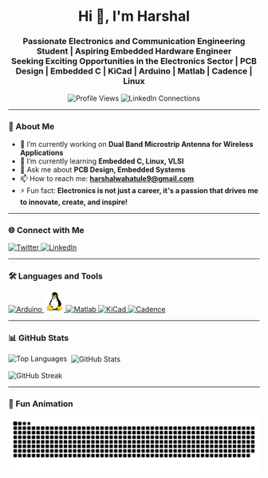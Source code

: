 <h1 align="center">Hi 👋, I'm Harshal</h1>
<h3 align="center">
  Passionate Electronics and Communication Engineering Student | Aspiring Embedded Hardware Engineer <br>
  Seeking Exciting Opportunities in the Electronics Sector | PCB Design | Embedded C | KiCad | Arduino | Matlab | Cadence | Linux
</h3>

<p align="center">
  <img src="https://komarev.com/ghpvc/?username=harshalwahatule&label=Profile%20views&color=0e75b6&style=flat" alt="Profile Views" />
  <img src="https://img.shields.io/badge/LinkedIn%20Connections-500%2B-blue?style=flat&logo=linkedin" alt="LinkedIn Connections" />
</p>

---

### 🚀 About Me
- 🔭 I’m currently working on **Dual Band Microstrip Antenna for Wireless Applications**  
- 🌱 I’m currently learning **Embedded C, Linux, VLSI**  
- 💬 Ask me about **PCB Design, Embedded Systems**  
- 📫 How to reach me: **harshalwahatule9@gmail.com**  
- ⚡ Fun fact: **Electronics is not just a career, it's a passion that drives me to innovate, create, and inspire!**  

---

### 🌐 Connect with Me
<p align="left">
  <a href="https://twitter.com/harshal_wahatule" target="_blank">
    <img src="https://raw.githubusercontent.com/rahuldkjain/github-profile-readme-generator/master/src/images/icons/Social/twitter.svg" alt="Twitter" height="30" width="40" />
  </a>
  <a href="https://www.linkedin.com/in/harshal-wahatule-29a353230" target="_blank">
    <img src="https://raw.githubusercontent.com/rahuldkjain/github-profile-readme-generator/master/src/images/icons/Social/linked-in-alt.svg" alt="LinkedIn" height="30" width="40" />
  </a>
</p>


---

### 🛠️ Languages and Tools
<p align="left">
  <a href="https://www.arduino.cc/" target="_blank" rel="noreferrer">
    <img src="https://cdn.worldvectorlogo.com/logos/arduino-1.svg" alt="Arduino" width="40" height="40"/>
  </a>
  <a href="https://www.linux.org/" target="_blank" rel="noreferrer">
    <img src="https://raw.githubusercontent.com/devicons/devicon/master/icons/linux/linux-original.svg" alt="Linux" width="40" height="40"/>
  </a>
  <a href="https://www.mathworks.com/" target="_blank" rel="noreferrer">
    <img src="https://upload.wikimedia.org/wikipedia/commons/2/21/Matlab_Logo.png" alt="Matlab" width="40" height="40"/>
  </a>
  <a href="https://www.kicad.org/" target="_blank" rel="noreferrer">
    <img src="https://upload.wikimedia.org/wikipedia/commons/0/0e/KiCad_logo.svg" alt="KiCad" width="40" height="40"/>
  </a>
  <a href="https://www.cadence.com/" target="_blank" rel="noreferrer">
    <img src="https://upload.wikimedia.org/wikipedia/commons/7/7c/Cadence_logo.png" alt="Cadence" width="80" height="40"/>
  </a>
</p>

---

### 📊 GitHub Stats
<p>
  <img align="left" src="https://github-readme-stats.vercel.app/api/top-langs?username=harshalwahatule&show_icons=true&locale=en&layout=compact" alt="Top Languages" />
</p>

<p>&nbsp;
  <img align="center" src="https://github-readme-stats.vercel.app/api?username=harshalwahatule&show_icons=true&locale=en" alt="GitHub Stats" />
</p>

<p>
  <img align="center" src="https://github-readme-streak-stats.herokuapp.com/?user=harshalwahatule" alt="GitHub Streak" />
</p>

---

### 🎨 Fun Animation
<p align="center">
  <img src="https://raw.githubusercontent.com/Platane/snk/output/github-contribution-grid-snake.svg" alt="Contribution Grid Snake Animation" />
</p>
